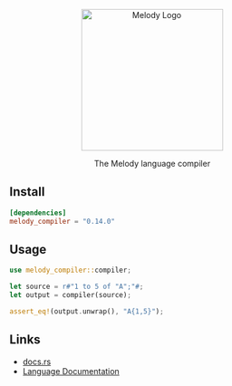 <p align="center">
    <img alt="Melody Logo" height="250px" src="https://user-images.githubusercontent.com/14347895/159069181-53bce5b3-a831-43f1-8c14-af6c6ed7b92b.svg">
</p>

<p align="center">
The Melody language compiler
</p>

## Install

```toml
[dependencies]
melody_compiler = "0.14.0"
```

## Usage

```rust
use melody_compiler::compiler;

let source = r#"1 to 5 of "A";"#;
let output = compiler(source);

assert_eq!(output.unwrap(), "A{1,5}");
```

## Links

- [docs.rs](https://docs.rs/melody_compiler/)
- [Language Documentation](https://yoav-lavi.github.io/melody/book/)
